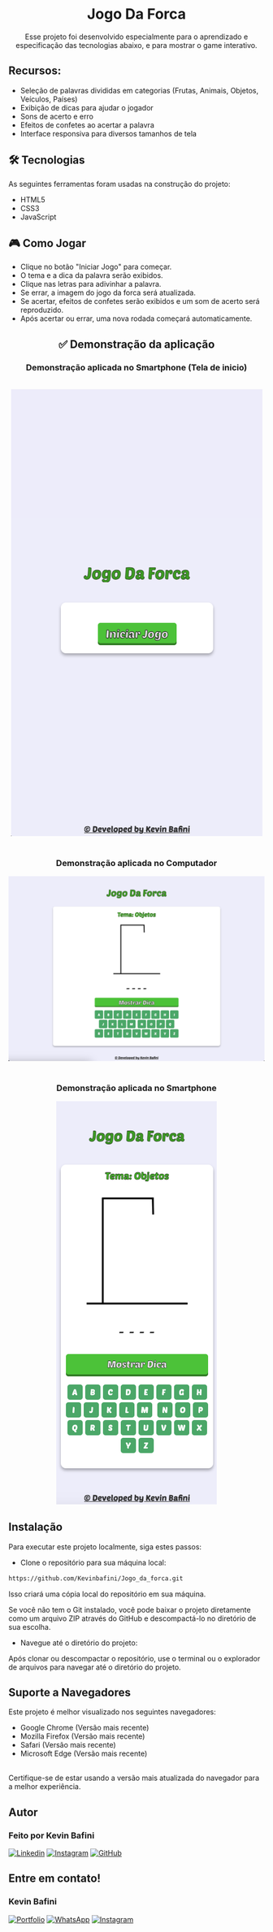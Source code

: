 <h1 align="center">Jogo Da Forca</h1>

<p align="center">Esse projeto foi desenvolvido especialmente para o aprendizado e especificação das tecnologias abaixo, e para mostrar o game interativo.</p>

## Recursos:

- Seleção de palavras divididas em categorias (Frutas, Animais, Objetos, Veículos, Países)
- Exibição de dicas para ajudar o jogador
- Sons de acerto e erro
- Efeitos de confetes ao acertar a palavra
- Interface responsiva para diversos tamanhos de tela

## 🛠 Tecnologias

As seguintes ferramentas foram usadas na construção do projeto:

- HTML5
- CSS3 
- JavaScript

## 🎮 Como Jogar

- Clique no botão "Iniciar Jogo" para começar.
- O tema e a dica da palavra serão exibidos.
- Clique nas letras para adivinhar a palavra.
- Se errar, a imagem do jogo da forca será atualizada.
- Se acertar, efeitos de confetes serão exibidos e um som de acerto será reproduzido.
- Após acertar ou errar, uma nova rodada começará automaticamente.

<h2 align="center">✅ Demonstração da aplicação</h2>

<h3 align="center"> Demonstração aplicada no Smartphone (Tela de inicio)</h3>

<br>

<div align="center">
<img src="img/telaIniciar.png" alt="Texto Alternativo">
</div>

<br>

<h3 align="center"> Demonstração aplicada no Computador</h3>

<div align="center">
<img src="img/JogoPc.png" alt="Texto Alternativo">
</div>

<br>

<h3 align="center"> Demonstração aplicada no Smartphone</h3>

<div align="center">
<img src="img/JogoCelular.png" alt="Texto Alternativo">
</div>

## Instalação

Para executar este projeto localmente, siga estes passos:

- Clone o repositório para sua máquina local:

```bash
https://github.com/Kevinbafini/Jogo_da_forca.git
```

Isso criará uma cópia local do repositório em sua máquina.

Se você não tem o Git instalado, você pode baixar o projeto diretamente como um arquivo ZIP através do GitHub e descompactá-lo no diretório de sua escolha.

- Navegue até o diretório do projeto:

Após clonar ou descompactar o repositório, use o terminal ou o explorador de arquivos para navegar até o diretório do projeto.

## Suporte a Navegadores
Este projeto é melhor visualizado nos seguintes navegadores:

- Google Chrome (Versão mais recente)
- Mozilla Firefox (Versão mais recente)
- Safari (Versão mais recente)
- Microsoft Edge (Versão mais recente)
<br>
Certifique-se de estar usando a versão mais atualizada do navegador para a melhor experiência.

## Autor

<h3 font-weight: 900;>Feito por Kevin Bafini</h3>


[![Linkedin](https://img.shields.io/badge/LinkedIn-0077B5?style=for-the-badge&logo=linkedin&logoColor=white)](https://www.linkedin.com/in/kevinbafini/)
[![Instagram](https://img.shields.io/badge/Instagram-E4405F?style=for-the-badge&logo=instagram&logoColor=white)](https://www.instagram.com/kevin_bafini12/)
[![GitHub](https://img.shields.io/badge/GitHub-100000?style=for-the-badge&logo=github&logoColor=white)](https://github.com/Kevinbafini)


## Entre em contato!

<h3 font-weight: 900;>Kevin Bafini</h3>

[![Portfolio](https://img.shields.io/badge/Portfolio-FF5722?style=for-the-badge&logo=todoist&logoColor=white)](https://portfolio-kevin-two.vercel.app/)
[![WhatsApp](https://img.shields.io/badge/WhatsApp-25D366?style=for-the-badge&logo=whatsapp&logoColor=white)](https://wa.me/5517991606869)
[![Instagram](https://img.shields.io/badge/Instagram-E4405F?style=for-the-badge&logo=instagram&logoColor=white)](https://www.instagram.com/kevin_bafini12/)


